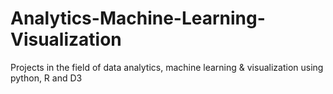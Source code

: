 # Analytics-Machine-Learning-Visualization
Projects in the field of data analytics, machine learning &amp; visualization using python, R and D3
